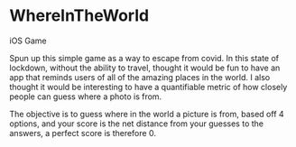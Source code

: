 # WhereInTheWorld
iOS Game

Spun up this simple game as a way to escape from covid. In this state of lockdown, without the ability to travel, thought it would be fun to have an app that
reminds users of all of the amazing places in the world. I also thought it would be interesting to have a quantifiable metric of how closely people can guess where a photo is from. 

The objective is to guess where in the world a picture is from, based off 4 options, and your score is the net distance from your guesses to the answers, 
a perfect score is therefore 0.



